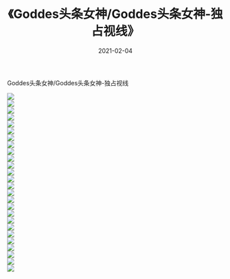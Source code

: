 ﻿---
layout: post
title:  《Goddes头条女神/Goddes头条女神-独占视线》
date:   2021-02-04
img: http://pic.660000.xyz/1:/网络美图/2021/Goddes头条女神/Goddes头条女神-独占视线/000.jpg
categories: [美女, 清纯, 唯美]
---

Goddes头条女神/Goddes头条女神-独占视线

 ![](http://pic.660000.xyz/1:/网络美图/2021/Goddes头条女神/Goddes头条女神-独占视线/001.jpg) <br>![](http://pic.660000.xyz/1:/网络美图/2021/Goddes头条女神/Goddes头条女神-独占视线/002.jpg) <br>![](http://pic.660000.xyz/1:/网络美图/2021/Goddes头条女神/Goddes头条女神-独占视线/003.jpg) <br>![](http://pic.660000.xyz/1:/网络美图/2021/Goddes头条女神/Goddes头条女神-独占视线/004.jpg) <br>![](http://pic.660000.xyz/1:/网络美图/2021/Goddes头条女神/Goddes头条女神-独占视线/005.jpg) <br>![](http://pic.660000.xyz/1:/网络美图/2021/Goddes头条女神/Goddes头条女神-独占视线/006.jpg) <br>![](http://pic.660000.xyz/1:/网络美图/2021/Goddes头条女神/Goddes头条女神-独占视线/007.jpg) <br>![](http://pic.660000.xyz/1:/网络美图/2021/Goddes头条女神/Goddes头条女神-独占视线/008.jpg) <br>![](http://pic.660000.xyz/1:/网络美图/2021/Goddes头条女神/Goddes头条女神-独占视线/009.jpg) <br>![](http://pic.660000.xyz/1:/网络美图/2021/Goddes头条女神/Goddes头条女神-独占视线/010.jpg) <br>![](http://pic.660000.xyz/1:/网络美图/2021/Goddes头条女神/Goddes头条女神-独占视线/011.jpg) <br>![](http://pic.660000.xyz/1:/网络美图/2021/Goddes头条女神/Goddes头条女神-独占视线/012.jpg) <br>![](http://pic.660000.xyz/1:/网络美图/2021/Goddes头条女神/Goddes头条女神-独占视线/013.jpg) <br>![](http://pic.660000.xyz/1:/网络美图/2021/Goddes头条女神/Goddes头条女神-独占视线/014.jpg) <br>![](http://pic.660000.xyz/1:/网络美图/2021/Goddes头条女神/Goddes头条女神-独占视线/015.jpg) <br>![](http://pic.660000.xyz/1:/网络美图/2021/Goddes头条女神/Goddes头条女神-独占视线/016.jpg) <br>![](http://pic.660000.xyz/1:/网络美图/2021/Goddes头条女神/Goddes头条女神-独占视线/017.jpg) <br>![](http://pic.660000.xyz/1:/网络美图/2021/Goddes头条女神/Goddes头条女神-独占视线/018.jpg) <br>![](http://pic.660000.xyz/1:/网络美图/2021/Goddes头条女神/Goddes头条女神-独占视线/019.jpg) <br>![](http://pic.660000.xyz/1:/网络美图/2021/Goddes头条女神/Goddes头条女神-独占视线/020.jpg) <br>![](http://pic.660000.xyz/1:/网络美图/2021/Goddes头条女神/Goddes头条女神-独占视线/021.jpg) <br>![](http://pic.660000.xyz/1:/网络美图/2021/Goddes头条女神/Goddes头条女神-独占视线/022.jpg) <br>![](http://pic.660000.xyz/1:/网络美图/2021/Goddes头条女神/Goddes头条女神-独占视线/023.jpg) <br>![](http://pic.660000.xyz/1:/网络美图/2021/Goddes头条女神/Goddes头条女神-独占视线/024.jpg) <br>![](http://pic.660000.xyz/1:/网络美图/2021/Goddes头条女神/Goddes头条女神-独占视线/025.jpg) <br>![](http://pic.660000.xyz/1:/网络美图/2021/Goddes头条女神/Goddes头条女神-独占视线/026.jpg) <br>